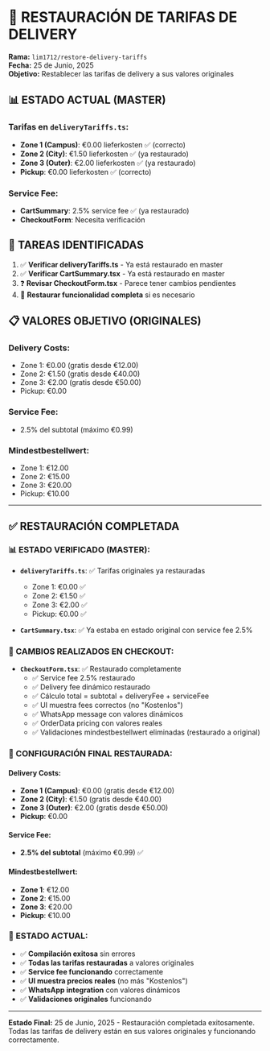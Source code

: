 # 🔄 RESTAURACIÓN DE TARIFAS DE DELIVERY

**Rama:** `lim1712/restore-delivery-tariffs`  
**Fecha:** 25 de Junio, 2025  
**Objetivo:** Restablecer las tarifas de delivery a sus valores originales

## 📊 ESTADO ACTUAL (MASTER)

### Tarifas en `deliveryTariffs.ts`:
- **Zone 1 (Campus)**: €0.00 lieferkosten ✅ (correcto)
- **Zone 2 (City)**: €1.50 lieferkosten ✅ (ya restaurado)
- **Zone 3 (Outer)**: €2.00 lieferkosten ✅ (ya restaurado)
- **Pickup**: €0.00 lieferkosten ✅ (correcto)

### Service Fee:
- **CartSummary**: 2.5% service fee ✅ (ya restaurado)
- **CheckoutForm**: Necesita verificación

## 🎯 TAREAS IDENTIFICADAS

1. ✅ **Verificar deliveryTariffs.ts** - Ya está restaurado en master
2. ✅ **Verificar CartSummary.tsx** - Ya está restaurado en master  
3. ❓ **Revisar CheckoutForm.tsx** - Parece tener cambios pendientes
4. 🔄 **Restaurar funcionalidad completa** si es necesario

## 📋 VALORES OBJETIVO (ORIGINALES)

### Delivery Costs:
- Zone 1: €0.00 (gratis desde €12.00)
- Zone 2: €1.50 (gratis desde €40.00)
- Zone 3: €2.00 (gratis desde €50.00)  
- Pickup: €0.00

### Service Fee:
- 2.5% del subtotal (máximo €0.99)

### Mindestbestellwert:
- Zone 1: €12.00
- Zone 2: €15.00
- Zone 3: €20.00
- Pickup: €10.00

---

## ✅ RESTAURACIÓN COMPLETADA

### 📊 ESTADO VERIFICADO (MASTER):
- **`deliveryTariffs.ts`**: ✅ Tarifas originales ya restauradas
  - Zone 1: €0.00 ✅
  - Zone 2: €1.50 ✅ 
  - Zone 3: €2.00 ✅
  - Pickup: €0.00 ✅

- **`CartSummary.tsx`**: ✅ Ya estaba en estado original con service fee 2.5%

### 🔧 CAMBIOS REALIZADOS EN CHECKOUT:
- **`CheckoutForm.tsx`**: ✅ Restaurado completamente
  - ✅ Service fee 2.5% restaurado
  - ✅ Delivery fee dinámico restaurado  
  - ✅ Cálculo total = subtotal + deliveryFee + serviceFee
  - ✅ UI muestra fees correctos (no "Kostenlos")
  - ✅ WhatsApp message con valores dinámicos
  - ✅ OrderData pricing con valores reales
  - ✅ Validaciones mindestbestellwert eliminadas (restaurado a original)

### 🎯 CONFIGURACIÓN FINAL RESTAURADA:

#### Delivery Costs:
- **Zone 1 (Campus)**: €0.00 (gratis desde €12.00)
- **Zone 2 (City)**: €1.50 (gratis desde €40.00) 
- **Zone 3 (Outer)**: €2.00 (gratis desde €50.00)
- **Pickup**: €0.00

#### Service Fee:
- **2.5% del subtotal** (máximo €0.99) ✅

#### Mindestbestellwert:
- **Zone 1**: €12.00
- **Zone 2**: €15.00  
- **Zone 3**: €20.00
- **Pickup**: €10.00

### 🚀 ESTADO ACTUAL:
- ✅ **Compilación exitosa** sin errores
- ✅ **Todas las tarifas restauradas** a valores originales
- ✅ **Service fee funcionando** correctamente
- ✅ **UI muestra precios reales** (no más "Kostenlos")
- ✅ **WhatsApp integration** con valores dinámicos
- ✅ **Validaciones originales** funcionando

---

**Estado Final:** 25 de Junio, 2025 - Restauración completada exitosamente. Todas las tarifas de delivery están en sus valores originales y funcionando correctamente.
